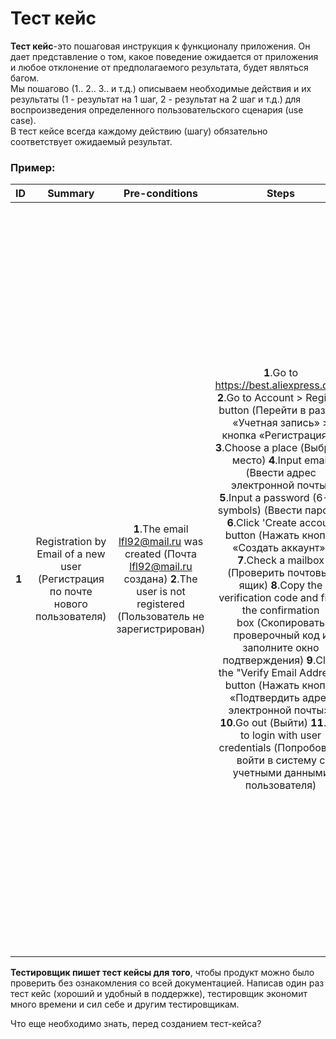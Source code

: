 # Тест кейс
**Тест кейс**-это пошаговая инструкция к функционалу приложения. Он дает представление о том, какое поведение ожидается от приложения и любое отклонение от предполагаемого результата, будет являться багом.     
Мы пошагово (1.. 2.. 3.. и т.д.) описываем необходимые действия и их результаты (1 - результат на 1 шаг, 2 - результат на 2 шаг и т.д.)  для воспроизведения определенного пользовательского сценария (use case).   
В тест кейсе всегда каждому действию (шагу) обязательно соответствует ожидаемый результат.    
### Пример:   

ID | Summary | Pre-conditions | Steps | Expected results
:--|:-------:|:--------------:|:-----:|-----------------:
**1** | Registration by Email of a new user (Регистрация по почте нового пользователя) | **1**.The email lfl92@mail.ru was created (Почта lfl92@mail.ru создана)    **2**.The user is not registered (Пользователь не зарегистрирован) | **1**.Go to https://best.aliexpress.com/   **2**.Go to Account > Register button (Перейти в раздел «Учетная запись» > кнопка «Регистрация».)   **3**.Choose a place (Выбрать место)    **4**.Input email (Ввести адрес электронной почты)  **5**.Input a password (6-20 symbols) (Ввести пароль)   **6**.Click 'Create accout' button (Нажать кнопку «Создать аккаунт»)    **7**.Check a mailbox (Проверить почтовый ящик)     **8**.Copy the verification code and fill in the confirmation box (Скопировать проверочный код и заполните окно подтверждения) **9**.Click the "Verify Email Address" button (Нажать кнопку «Подтвердить адрес электронной почты»)     **10**.Go out (Выйти)   **11**.Try to login with user credentials (Попробовать войти в систему с учетными данными пользователя) |   **1**.The Main page is open (Главная страница открыта)  **2**.The registration window is opened (Окно регистрации открыто)  **3**.The list opens. User selects a location (Открывается список. Пользователь выбирает место)     **4**.Email is displayed, no error message (Почта отображается, нет сообщения об ошибке)    **5**.The password is displayed, there is no error message. (Пароль отображается, сообщения об ошибке нет)  **6**.The verification window is dispalyed. The 'Verify Email' button is disabled (Отображается окно проверки. Кнопка «Подтвердить адрес электронной почты» отключена)  **7**.The verification code was received (Код подтверждения получен)    **8**.Confirm button is active (Кнопка подтвердить активна)     **9**.User registered (Пользователь зарегистрирован)    **10**.User logged out (Пользователь вышел из системы)  **11**.User logged in (Пользователь вошел в систему) |
  
**Тестировщик пишет тест кейсы для того**, чтобы продукт можно было проверить без ознакомления со всей документацией. Написав один раз тест кейс (хороший и удобный в поддержке), тестировщик экономит много времени и сил себе и другим тестировщикам.   

Что еще необходимо знать, перед созданием тест-кейса?
